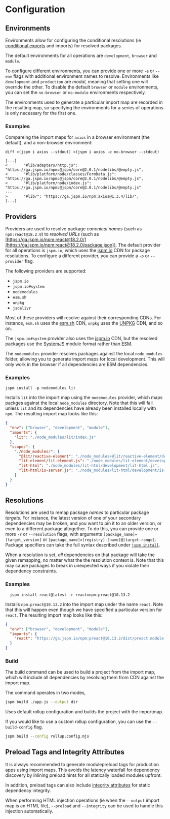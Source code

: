 # Configuration

## Environments

Environments allow for configuring the conditional resolutions (ie [conditional exports](https://nodejs.org/dist/latest-v19.x/docs/api/packages.html#conditional-exports) and imports) for resolved packages.

The default environments for all operations are `development`, `browser` and `module`.

To configure different environments, you can provide one or more `-e` or `--env` flags with additional environment names to resolve. Environments like `development` and `production` are _modal_, meaning that setting one will override the other. To disable the default `browser` or `module` environments, you can set the `no-browser` or `no-module` environments respectively.

The environments used to generate a particular import map are recorded in the resulting map, so specifying the environments for a series of operations is only necessary for the first one.

### Examples

Compareing the import maps for `axios` in a browser environment (the default), and a non-browser environment:

```
diff <(jspm i axios --stdout) <(jspm i axios -e no-browser --stdout)
```

```
[...]
<       "#lib/adapters/http.js": "https://ga.jspm.io/npm:@jspm/core@2.0.1/nodelibs/@empty.js",
<       "#lib/platform/node/classes/FormData.js": "https://ga.jspm.io/npm:@jspm/core@2.0.1/nodelibs/@empty.js",
<       "#lib/platform/node/index.js": "https://ga.jspm.io/npm:@jspm/core@2.0.1/nodelibs/@empty.js"
---
>       "#lib/": "https://ga.jspm.io/npm:axios@1.3.4/lib/",
[...]
```

## Providers

Providers are used to resolve package _canonical names_ (such as `npm:react@18.2.0`) to _resolved URLs_ (such as [https://ga.jspm.io/npm:react@18.2.0/](https://ga.jspm.io/npm:react@18.2.0/package.json)). The default provider for all operations is `jspm.io`, which uses the [jspm.io](https://jspm.io) CDN for package resolutions. To configure a different provider, you can provide a `-p` or `--provider` flag.

The following providers are supported:

- `jspm.io`
- `jspm.io#system`
- `nodemodules`
- `esm.sh`
- `unpkg`
- `jsdelivr`

Most of these providers will resolve against their corresponding CDNs. For instance, `esm.sh` uses the [esm.sh](https://esm.sh) CDN, `unpkg` uses the [UNPKG](https://unpkg.com) CDN, and so on.

The `jspm.io#system` provider also uses the [jspm.io](https://jspm.io) CDN, but the resolved packages use the [SystemJS](https://github.com/systemjs/systemjs) module format rather than [ESM](https://nodejs.org/api/esm.html).

The `nodemodules` provider resolves packages against the local `node_modules` folder, allowing you to generate import maps for local development. This will only work in the browser if all dependencies are ESM dependencies.

### Examples

```
jspm install -p nodemodules lit
```

Installs `lit` into the import map using the `nodemodules` provider, which maps packges against the local `node_modules` directory. Note that this will fail unless `lit` and its dependencies have already been installed locally with `npm`. The resulting import map looks like this:

```json
{
  "env": ["browser", "development", "module"],
  "imports": {
    "lit": "./node_modules/lit/index.js"
  },
  "scopes": {
    "./node_modules/": {
      "@lit/reactive-element": "./node_modules/@lit/reactive-element/development/reactive-element.js",
      "lit-element/lit-element.js": "./node_modules/lit-element/development/lit-element.js",
      "lit-html": "./node_modules/lit-html/development/lit-html.js",
      "lit-html/is-server.js": "./node_modules/lit-html/development/is-server.js"
    }
  }
}
```

## Resolutions

Resolutions are used to remap package _names_ to particular package _targets_. For instance, the latest version of one of your secondary dependencies may be broken, and you want to pin it to an older version, or even to a different package altogether. To do this, you can provide one or more `-r` or `--resolution` flags, with arguments `[package_name]=[target_version]` or `[package_name]=[registry]:[name]@[target-range]`. Package specifiers can take the full syntax described under [`jspm install`](#jspm-install).

When a resolution is set, _all_ dependencies on that package will take the given remapping, no matter what the the resolution context is. Note that this may cause packages to break in unexpected ways if you violate their dependency constraints.

### Examples

```
  jspm install react@latest -r react=npm:preact@10.13.2
```

Installs `npm:preact@10.13.2` into the import map under the name `react`. Note that this will happen even though we have specified a particular version for `react`. The resulting import map looks like this:

```json
{
  "env": ["browser", "development", "module"],
  "imports": {
    "react": "https://ga.jspm.io/npm:preact@10.13.2/dist/preact.module.js"
  }
}
```

### Build

The build command can be used to build a project from the import map, which will include all dependencies by resolving them from CDN against the import map.

The command operates in two modes,

```sh
jspm build ./app.js --output dir
```

Uses default rollup configuration and builds the project with the importmap.

If you would like to use a custom rollup configuration, you can use the `--build-config` flag.

```sh
jspm build --config rollup.config.mjs
```

## Preload Tags and Integrity Attributes

It is always recommended to generate modulepreload tags for production apps using import maps. This avoids the latency waterfall for dependency discovery by inlining preload hints for all statically loaded modules upfront.

In addition, preload tags can also include [integrity attributes](https://developer.mozilla.org/en-US/docs/Web/Security/Subresource_Integrity) for static dependency integrity.

When performing HTML injection operations (ie when the `--output` import map is an HTML file), `--preload` and `--integrity` can be used to handle this injection automatically.
